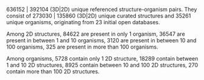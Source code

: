 636152 | 392104 (3D|2D) unique referenced structure-organism pairs. 
 They consist of 
 273030 | 135860 (3D|2D) unique curated structures and 
 35261 unique organisms,
 originating from 
 23 initial open databases. 
 
 Among 2D structures, 
 84622 are present in only 1 organism, 
 36547 are present in between 1 and 10 organisms, 
 3120 are present in between 10 and 100 organisms, 
 325 are present in more than 100 organisms. 
 
 Among organisms, 
 5728 contain only 1 2D structure, 
 18289 contain between 1 and 10 2D structures, 
 8925 contain between 10 and 100 2D structures, 
 270 contain more than 100 2D structures. 
